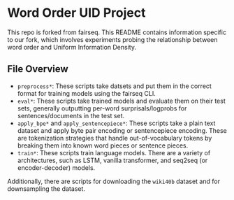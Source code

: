 # Word Order UID Project

This repo is forked from fairseq. This README contains information specific to our fork, which involves experiments probing the relationship between word order and Uniform Information Density. 

## File Overview

- `preprocess*`: These scripts take datsets and put them in the correct format for training models using the fairseq CLI. 
- `eval*`: These scripts take trained models and evaluate them on their test sets, generally outputting per-word surprisals/logprobs for sentences/documents in the test set. 
- `apply_bpe*` and `apply_sentencepiece*`: These scripts take a plain text dataset and apply byte pair encoding or sentencepiece encoding. These are tokenization strategies that handle out-of-vocabulary tokens by breaking them into known word pieces or sentence pieces. 
- `train*`: These scripts train language models. There are a variety of architectures, such as LSTM, vanilla transformer, and seq2seq (or encoder-decoder) models. 

Additionally, there are scripts for downloading the `wiki40b` dataset and for downsampling the dataset.